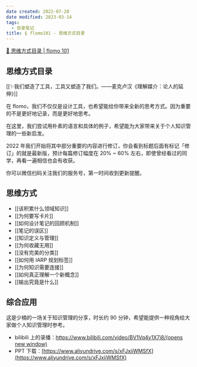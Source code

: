 ```yaml
---
date created: 2022-07-20
date modified: 2023-03-14
tags:
  - 目录笔记
title: § flomo101 - 思维方式目录
---
```


[🌱 思维方式目录 | flomo 101](https://help.flomoapp.com/thinking/start.html)

## 思维方式目录

[[✨我们塑造了工具，工具又塑造了我们。——麦克卢汉《理解媒介：论人的延伸》]]

在 flomo，我们不仅仅是设计工具，也希望能给你带来全新的思考方式。因为重要的不是更好地记录，而是更好地思考。

在这里，我们尝试用朴素的语言和具体的例子，希望能为大家带来关于个人知识管理的一些新启发。

2022 年我们开始将其中部分重要的内容进行修订，你会看到标题后面有标记「修订」的就是最新版，预计每篇修订幅度在 20% ~ 60% 左右，即使曾经看过的同学，再看一遍相信也会有收获。

你可以微信扫码关注我们的服务号，第一时间收到更新提醒。

## 思维方式

- [[该积累什么领域知识]]
- [[为何要写卡片]]
- [[如何设计笔记的回顾机制]]
- [[笔记的误区]]
- [[知识定义与管理]]
- [[为何收藏无用]]
- [[没有完美的分类]]
- [[如何用 IARP 规划标签]]
- [[为何知识需要连接]]
- [[如何真正理解一个新概念]]
- [[输出究竟是什么]]

## 综合应用

这是少楠的一场关于知识管理的分享，时长约 90 分钟，希望能提供一种视角给大家做个人知识管理时参考。

- bilibili 上的录播：[https://www.bilibili.com/video/BV1Vq4y1X7i8/(opens new window)](https://www.bilibili.com/video/BV1Vq4y1X7i8/)
- PPT 下载：[https://www.aliyundrive.com/s/xFJxiiWMSfX](https://www.aliyundrive.com/s/xFJxiiWMSfX)
